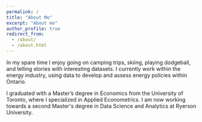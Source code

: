 ```yaml
---
permalink: /
title: "About Me"
excerpt: "About me"
author_profile: true
redirect_from: 
  - /about/
  - /about.html
---
```


In my spare time I enjoy going on camping trips, skiing, playing dodgeball, and telling stories with interesting datasets. I currently work within the energy industry, using data to develop and assess energy policies within Ontario.

I graduated with a Master’s degree in Economics from the University of Toronto, where I specialized in Applied Econometrics. I am now working towards a second Master's degree in Data Science and Analytics at Ryerson University. 
